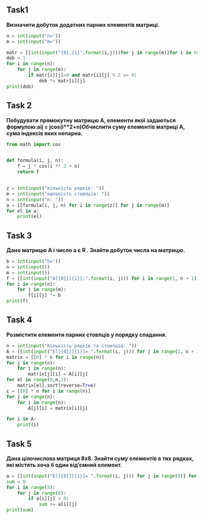 ## Task1
__Визначити добуток додатних парних елементів матриці.__
```py
n = int(input("n="))
m = int(input("m="))

matr = [[int(input("{0},{1}".format(i,j)))for j in range(m)]for i in range (n)]
dob = 1
for i in range(n):
    for j in range(m):
        if matr[i][j]>0 and matr[i][j] % 2 == 0:
            dob *= matr[i][j]
print(dob)
```

## Task 2
__Побудувати прямокутну матрицю А, елементи якої задаються формулою:aij = jcos(i**2+n)Обчислити суму елементів матриці А, сума індексів яких непарна.__
```py
from math import cos


def formula(i, j, n):
    f = j * cos(i ** 2 + n)
    return f


z = int(input("кількість рядків: "))
m = int(input("кшлькість стовпців: "))
n = int(input("n: "))
a = [[formula(i, j, n) for i in range(z)] for j in range(m)]
for el in a:
    print(el)
```

## Task 3
__Дано матрицю A і число a є R . Знайти добуток числа на матрицю.__
```py
b = int(input("b="))
n = int(input())
m = int(input())
f = [[int(input("A[{0}][{1}]:".format(i, j))) for i in range(1, n + 1)] for j in range(1, m + 1)]
for i in range(n):
    for j in range(m):
        f[i][j] *= b
print(f)
```

## Task 4 
__Розмістити елементи парних стовпців у порядку спадання.__
```py
n = int(input("Кількість рядків та стовпців: "))
A = [[int(input("El[{0}][{1}]= ".format(i, j))) for j in range(1, n + 1)] for i in range(1, n + 1)]
matrix = [[0] * n for i in range(n)]
for j in range(n):
    for i in range(n):
        matrix[j][i] = A[i][j]
for el in range(0,n,2):
    matrix[el].sort(reverse=True)
c = [[0] * n for i in range(n)]
for j in range(n):
    for i in range(n):
        A[j][i] = matrix[i][j]

for i in A:
    print(i)
```

## Task 5
__Дана цілочислова матриця 8x8. Знайти суму елементів в тих рядках, які містять хоча б один від’ємний елемент.__
```py
a = [[int(input("El[{0}][{1}]= ".format(i, j))) for j in range(8)] for i in range(8)]
sum = 0
for i in range(8):
    for j in range(8):
        if a[i][j] < 0:
            sum += a[i][j]
print(sum)
```

